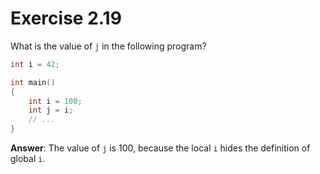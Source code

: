 # Exercise 2.19

What is the value of `j` in the following program?

```cpp
int i = 42;

int main()
{
    int i = 100;
    int j = i;
    // ...
}
```

**Answer**: The value of `j` is 100, because the local `i` hides the definition of global `i`.